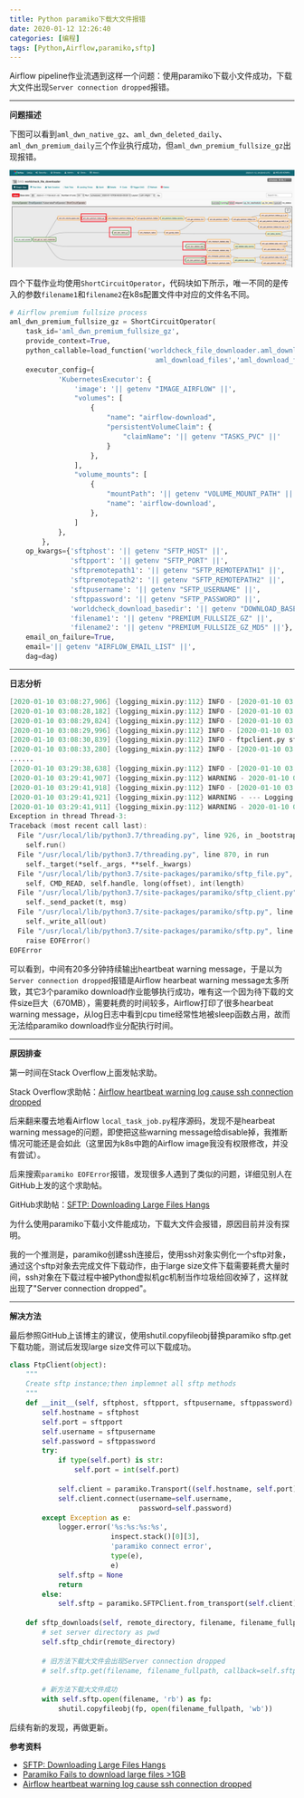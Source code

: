 ```yaml
---
title: Python paramiko下载大文件报错
date: 2020-01-12 12:26:40
categories: [编程]
tags: [Python,Airflow,paramiko,sftp]
---
```


Airflow pipeline作业流遇到这样一个问题：使用paramiko下载小文件成功，下载大文件出现`Server connection dropped`报错。



------

**问题描述**

下图可以看到`aml_dwn_native_gz`、`aml_dwn_deleted_daily`、`aml_dwn_premium_daily`三个作业执行成功，但`aml_dwn_premium_fullsize_gz`出现报错。

![](python-paramiko-error/airflow-paramiko-task-error.jpg)

<!--more-->

四个下载作业均使用`ShortCircuitOperator`，代码块如下所示，唯一不同的是传入的参数`filename1`和`filename2`在k8s配置文件中对应的文件名不同。

```python
# Airflow premium fullsize process
aml_dwn_premium_fullsize_gz = ShortCircuitOperator(
    task_id='aml_dwn_premium_fullsize_gz',
    provide_context=True,
    python_callable=load_function('worldcheck_file_downloader.aml_download_files.\
                                    aml_download_files','aml_download_files'),
    executor_config={
            'KubernetesExecutor': {
                'image': '|| getenv "IMAGE_AIRFLOW" ||',
                "volumes": [
                    {
                        "name": "airflow-download",
                        "persistentVolumeClaim": {
                            "claimName": '|| getenv "TASKS_PVC" ||'
                        }
                    },
                ],
                "volume_mounts": [
                    {
                        "mountPath": '|| getenv "VOLUME_MOUNT_PATH" ||',
                        "name": 'airflow-download',
                    },
                ]
            },
        },
    op_kwargs={'sftphost': '|| getenv "SFTP_HOST" ||',
               'sftpport': '|| getenv "SFTP_PORT" ||',
               'sftpremotepath1': '|| getenv "SFTP_REMOTEPATH1" ||',
               'sftpremotepath2': '|| getenv "SFTP_REMOTEPATH2" ||',
               'sftpusername': '|| getenv "SFTP_USERNAME" ||',
               'sftppassword': '|| getenv "SFTP_PASSWORD" ||',
               'worldcheck_download_basedir': '|| getenv "DOWNLOAD_BASEDIR" ||',
               'filename1': '|| getenv "PREMIUM_FULLSIZE_GZ" ||',
               'filename2': '|| getenv "PREMIUM_FULLSIZE_GZ_MD5" ||'},
    email_on_failure=True,
    email='|| getenv "AIRFLOW_EMAIL_LIST" ||',
    dag=dag)
```



------

**日志分析**

```verilog
[2020-01-10 03:08:27,906] {logging_mixin.py:112} INFO - [2020-01-10 03:08:27,906] {transport.py:1819} INFO - Connected (version 2.0, client Twisted)
[2020-01-10 03:08:28,182] {logging_mixin.py:112} INFO - [2020-01-10 03:08:28,182] {local_task_job.py:124} WARNING - Time since last heartbeat(0.07 s) < heartrate(5.0 s), sleeping for 4.928218 s
[2020-01-10 03:08:29,824] {logging_mixin.py:112} INFO - [2020-01-10 03:08:29,824] {transport.py:1819} INFO - Authentication (password) successful!
[2020-01-10 03:08:29,996] {logging_mixin.py:112} INFO - [2020-01-10 03:08:29,995] {sftp.py:158} INFO - [chan 0] Opened sftp connection (server version 3)
[2020-01-10 03:08:30,839] {logging_mixin.py:112} INFO - ftpclient.py sftp_get filename_fullpath: <class 'str'> /var/data/k8s/download/202001/daily_check.csv.gz
[2020-01-10 03:08:33,280] {logging_mixin.py:112} INFO - [2020-01-10 03:08:33,279] {local_task_job.py:124} WARNING - Time since last heartbeat(0.06 s) < heartrate(5.0 s), sleeping for 4.938538 s
......
[2020-01-10 03:29:38,638] {logging_mixin.py:112} INFO - [2020-01-10 03:29:38,637] {local_task_job.py:124} WARNING - Time since last heartbeat(0.07 s) < heartrate(5.0 s), sleeping for 4.927038 s
[2020-01-10 03:29:41,907] {logging_mixin.py:112} WARNING - 2020-01-10 03:29:41,906 - 10 -    ERROR -  184 - sftp_get:sftp_get downloader.csv.gz error:sftp_get filename_fullpath /var/data/k8s/download/202001/daily_check.csv.gz error:<class 'paramiko.ssh_exception.SSHException'>:Server connection dropped:
[2020-01-10 03:29:41,918] {logging_mixin.py:112} INFO - [2020-01-10 03:29:41,906] {ftpclient.py:184} ERROR - sftp_get:sftp_get downloader.csv.gz error:sftp_get filename_fullpath /var/data/k8s/download/202001/daily_check.csv.gz error:<class 'paramiko.ssh_exception.SSHException'>:Server connection dropped:
[2020-01-10 03:29:41,921] {logging_mixin.py:112} WARNING - --- Logging error ---
[2020-01-10 03:29:41,911] {logging_mixin.py:112} WARNING - 2020-01-10 03:29:41,906 - 10 -    ERROR -  184 - sftp_get:sftp_get downloader.csv.gz error:sftp_get filename_fullpath /var/data/k8s/download/202001/daily_check.csv.gz error:<class 'paramiko.ssh_exception.SSHException'>:Server connection dropped:
Exception in thread Thread-3:
Traceback (most recent call last):
  File "/usr/local/lib/python3.7/threading.py", line 926, in _bootstrap_inner
    self.run()
  File "/usr/local/lib/python3.7/threading.py", line 870, in run
    self._target(*self._args, **self._kwargs)
  File "/usr/local/lib/python3.7/site-packages/paramiko/sftp_file.py", line 538, in _prefetch_thread
    self, CMD_READ, self.handle, long(offset), int(length)
  File "/usr/local/lib/python3.7/site-packages/paramiko/sftp_client.py", line 837, in _async_request
    self._send_packet(t, msg)
  File "/usr/local/lib/python3.7/site-packages/paramiko/sftp.py", line 198, in _send_packet
    self._write_all(out)
  File "/usr/local/lib/python3.7/site-packages/paramiko/sftp.py", line 164, in _write_all
    raise EOFError()
EOFError
```

可以看到，中间有20多分钟持续输出heartbeat warning message，于是以为`Server connection dropped`报错是Airflow hearbeat warning message太多所致，其它3个paramiko download作业能够执行成功，唯有这一个因为待下载的文件size巨大（670MB），需要耗费的时间较多，Airflow打印了很多hearbeat warning message，从log日志中看到cpu time经常性地被sleep函数占用，故而无法给paramiko download作业分配执行时间。



------

**原因排查**

第一时间在Stack Overflow上面发帖求助。

Stack Overflow求助帖：[Airflow heartbeat warning log cause ssh connection dropped](https://stackoverflow.com/questions/59676480/airflow-heartbeat-warning-log-cause-ssh-connection-dropped)

后来翻来覆去地看Airflow `local_task_job.py`程序源码，发现不是hearbeat warning message的问题，即使把这些warning message给disable掉，我推断情况可能还是会如此（这里因为k8s中跑的Airflow image我没有权限修改，并没有尝试）。

后来搜索`paramiko EOFError`报错，发现很多人遇到了类似的问题，详细见别人在GitHub上发的这个求助帖。

GitHub求助帖：[SFTP: Downloading Large Files Hangs](https://github.com/paramiko/paramiko/issues/926)



为什么使用paramiko下载小文件能成功，下载大文件会报错，原因目前并没有探明。

我的一个推测是，paramiko创建ssh连接后，使用ssh对象实例化一个sftp对象，通过这个sftp对象去完成文件下载动作，由于large size文件下载需要耗费大量时间，ssh对象在下载过程中被Python虚拟机gc机制当作垃圾给回收掉了，这样就出现了"Server connection dropped"。



------

**解决方法**

最后参照GitHub上该博主的建议，使用shutil.copyfileobj替换paramiko sftp.get下载功能，测试后发现large size文件可以下载成功。

```python
class FtpClient(object):
    """
    Create sftp instance;then implemnet all sftp methods
    """
    def __init__(self, sftphost, sftpport, sftpusername, sftppassword):
        self.hostname = sftphost
        self.port = sftpport
        self.username = sftpusername
        self.password = sftppassword
        try:
            if type(self.port) is str:
                self.port = int(self.port)

            self.client = paramiko.Transport((self.hostname, self.port))
            self.client.connect(username=self.username,
                                password=self.password)
        except Exception as e:
            logger.error('%s:%s:%s:%s',
                         inspect.stack()[0][3],
                         'paramiko connect error',
                         type(e),
                         e)
            self.sftp = None
            return
        else:
            self.sftp = paramiko.SFTPClient.from_transport(self.client)
    
    def sftp_downloads(self, remote_directory, filename, filename_fullpath):
        # set server directory as pwd
        self.sftp_chdir(remote_directory)
        
        # 旧方法下载大文件会出现Server connection dropped
        # self.sftp.get(filename, filename_fullpath, callback=self.sftp_get_callback)
        
        # 新方法下载大文件成功
        with self.sftp.open(filename, 'rb') as fp:
            shutil.copyfileobj(fp, open(filename_fullpath, 'wb'))
```

后续有新的发现，再做更新。



**参考资料**

- [SFTP: Downloading Large Files Hangs](https://github.com/paramiko/paramiko/issues/926)
- [Paramiko Fails to download large files >1GB](https://stackoverflow.com/questions/12486623/paramiko-fails-to-download-large-files-1gb)
- [Airflow heartbeat warning log cause ssh connection dropped](https://stackoverflow.com/questions/59676480/airflow-heartbeat-warning-log-cause-ssh-connection-dropped)